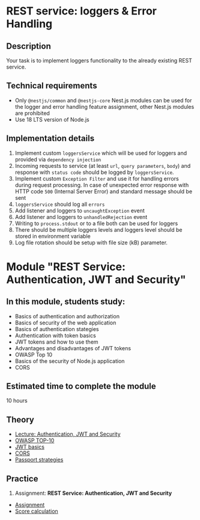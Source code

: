 # REST service: loggers & Error Handling

## Description

Your task is to implement loggers functionality to the already existing REST service.

## Technical requirements

- Only `@nestjs/common` and `@nestjs-core` Nest.js modules can be used for the logger and error handling feature assignment, other Nest.js modules are prohibited
- Use 18 LTS version of Node.js

## Implementation details

1. Implement custom `loggersService` which will be used for loggers and provided via `dependency injection`
2. Incoming requests to service (at least `url`, `query parameters`, `body`) and response with `status code` should be logged by `loggersService`.
3. Implement custom `Exception Filter` and use it for handling errors during request processing. In case of unexpected error response with HTTP code `500` (Internal Server Error) and standard message should be sent
4. `loggersService` should log all `errors`
5. Add listener and loggers to `uncaughtException` event
6. Add listener and loggers to `unhandledRejection` event
7. Writing to `process.stdout` or to a file both can be used for loggers
8. There should be multiple loggers levels and loggers level should be stored in environment variable
9. Log file rotation should be setup with file size (kB) parameter.

# Module "REST Service: Authentication, JWT and Security"

## In this module, students study:

- Basics of authentication and authorization
- Basics of security of the web application
- Basics of authentication stategies
- Authentication with token basics
- JWT tokens and how to use them
- Advantages and disadvantages of JWT tokens
- OWASP Top 10
- Basics of the security of Node.js application
- CORS

## Estimated time to complete the module

10 hours

## Theory

- [Lecture: Authentication, JWT and Security](https://www.youtube.com/watch?v=K0K4bCQAfUM)
- [OWASP TOP-10](https://owasp.org/www-project-top-ten/)
- [JWT basics](https://jwt.io/introduction)
- [CORS](https://developer.mozilla.org/en-US/docs/Web/HTTP/CORS)
- [Passport strategies](https://www.passportjs.org/packages/)

## Practice

1. Assignment: **REST Service: Authentication, JWT and Security**

- [Assignment](https://github.com/AlreadyBored/nodejs-assignments/blob/main/assignments/authentication/assignment.md)
- [Score calculation](https://github.com/AlreadyBored/nodejs-assignments/blob/main/assignments/authentication/score.md)

